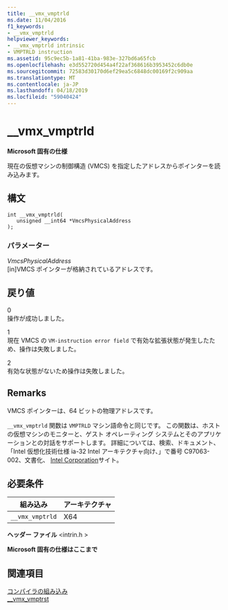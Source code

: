 ```yaml
---
title: __vmx_vmptrld
ms.date: 11/04/2016
f1_keywords:
- __vmx_vmptrld
helpviewer_keywords:
- __vmx_vmptrld intrinsic
- VMPTRLD instruction
ms.assetid: 95c9ec5b-1a81-41ba-983e-327bd6a65fcb
ms.openlocfilehash: e3d552720d454a4f22af368616b3953452c6db0e
ms.sourcegitcommit: 72583d30170d6ef29ea5c6848dc00169f2c909aa
ms.translationtype: MT
ms.contentlocale: ja-JP
ms.lasthandoff: 04/18/2019
ms.locfileid: "59040424"
---
```

# <a name="vmxvmptrld"></a>__vmx_vmptrld

**Microsoft 固有の仕様**

現在の仮想マシンの制御構造 (VMCS) を指定したアドレスからポインターを読み込みます。

## <a name="syntax"></a>構文

```
int __vmx_vmptrld(
   unsigned __int64 *VmcsPhysicalAddress
);
```

### <a name="parameters"></a>パラメーター

*VmcsPhysicalAddress*<br/>
[in]VMCS ポインターが格納されているアドレスです。

## <a name="return-value"></a>戻り値

0<br/>
操作が成功しました。

1<br/>
現在 VMCS の `VM-instruction error field` で有効な拡張状態が発生したため、操作は失敗しました。

2<br/>
有効な状態がないため操作は失敗しました。

## <a name="remarks"></a>Remarks

VMCS ポインターは、64 ビットの物理アドレスです。

`__vmx_vmptrld` 関数は `VMPTRLD` マシン語命令と同じです。 この関数は、ホストの仮想マシンのモニターと、ゲスト オペレーティング システムとそのアプリケーションとの対話をサポートします。 詳細については、検索、ドキュメント、「Intel 仮想化技術仕様 ia-32 Intel アーキテクチャ向け、」で番号 C97063-002、文書化、 [Intel Corporation](https://software.intel.com/articles/intel-sdm)サイト。

## <a name="requirements"></a>必要条件

|組み込み|アーキテクチャ|
|---------------|------------------|
|`__vmx_vmptrld`|X64|

**ヘッダー ファイル** \<intrin.h >

**Microsoft 固有の仕様はここまで**

## <a name="see-also"></a>関連項目

[コンパイラの組み込み](../intrinsics/compiler-intrinsics.md)<br/>
[__vmx_vmptrst](../intrinsics/vmx-vmptrst.md)